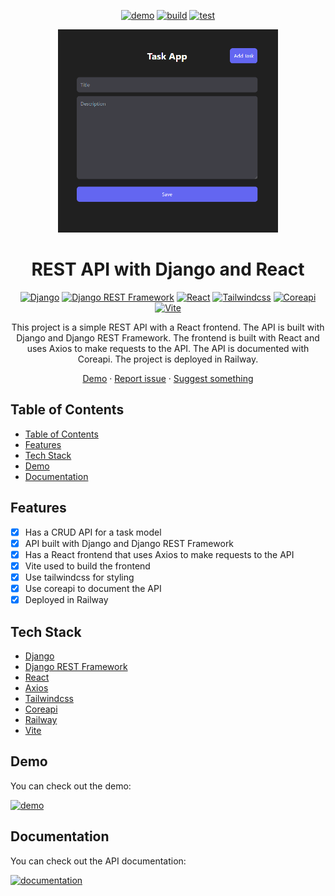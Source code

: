 [demo-link]: https://django-crud-react.onrender.com
[demo]: https://img.shields.io/badge/🚀Live%20Demo-000000?style=for-the-badge&&logoColor=white&color=0a6bdb
[tests-passed]: https://img.shields.io/badge/Test-Passed-success?style=for-the-badge&logo=github&logoColor=white&color=green
[build]: https://img.shields.io/badge/Build-Passing-success?style=for-the-badge&logo=github&logoColor=white&color=green

<div align='center'>

  [![demo][demo]][demo-link]
  [![build][build]](/)
  [![test][tests-passed]](/)

</div>

<div align='center'>
  <a href='/'>
    <img
      src='/client/public/screenshot.png'
      alt='Screenshot of the app'
      width='70%'
    />
  </a>
</div>

<div align='center'>
  <h1>REST API with Django and React</h1>
</div>

<div align='center'>

  [![Django][django]][django-link]
  [![Django REST Framework][django-rest-framework]][django-rest-framework-link]
  [![React][react]][react-link]
  [![Tailwindcss][tailwindcss]][tailwindcss-link]
  [![Coreapi][coreapi]][coreapi-link]
  [![Vite][vite]][vite-link]

</div>

<div align='center'>
  This project is a simple REST API with a React frontend. The API is built with Django and Django REST Framework. The frontend is built with React and uses Axios to make requests to the API. The API is documented with Coreapi. The project is deployed in Railway.

  [Demo](https://django-crud-react.onrender.com) · [Report issue](/issues) · [Suggest something](/issues)
</div>

## Table of Contents
- [Table of Contents](#table-of-contents)
- [Features](#features)
- [Tech Stack](#tech-stack)
- [Demo](#demo)
- [Documentation](#documentation)

## Features
- [x] Has a CRUD API for a task model
- [x] API built with Django and Django REST Framework
- [x] Has a React frontend that uses Axios to make requests to the API
- [x] Vite used to build the frontend
- [x] Use tailwindcss for styling
- [x] Use coreapi to document the API
- [x] Deployed in Railway

## Tech Stack
- [Django](https://www.djangoproject.com/)
- [Django REST Framework](https://www.django-rest-framework.org/)
- [React](https://reactjs.org/)
- [Axios](https://axios-http.com/docs/intro)
- [Tailwindcss](https://tailwindcss.com/)
- [Coreapi](https://www.coreapi.org/)
- [Railway](https://railway.app/)
- [Vite](https://vitejs.dev/)

## Demo
You can check out the demo:

[![demo][demo]][demo-link]

## Documentation
You can check out the API documentation:

[![documentation][documentation]](https://django-crud-react.onrender.com/tasks/docs)



<!-- Badges -->
[documentation]: https://img.shields.io/badge/Documentation-gray?style=for-the-badge&logo=coreapi&logoColor=white
[nextjs]: https://img.shields.io/badge/Next.js-black?style=for-the-badge&logo=next.js
[typescript]: https://img.shields.io/badge/Typescript-007ACC?style=for-the-badge&logo=typescript&logoColor=white&color=blue
[tailwindcss]: https://img.shields.io/badge/Tailwind%20CSS-38B2AC?style=for-the-badge&logo=tailwind-css&logoColor=white
[react]: https://img.shields.io/badge/React-61DAFB?style=for-the-badge&logo=react&logoColor=white
[lodash]: https://img.shields.io/badge/Lodash-gray?style=for-the-badge&logo=lodash
[next-auth]: https://img.shields.io/badge/Next--Auth-black?style=for-the-badge&logo=next.js
[prisma]: https://img.shields.io/badge/Prisma-2D3748?style=for-the-badge&logo=prisma&logoColor=white
[axios]: https://img.shields.io/badge/Axios-56A7F7?style=for-the-badge&logo=axios&logoColor=white
[react-icons]: https://img.shields.io/badge/React--Icons-61DAFB?style=for-the-badge&logo=react&logoColor=white
[swr]: https://img.shields.io/badge/SWR-black?style=for-the-badge&logo=next.js
[zustand]: https://img.shields.io/badge/Zustand-gray?style=for-the-badge&logo=npm
[react-player]: https://img.shields.io/badge/React--Player-gray?style=for-the-badge&logo=npm
[mongodb]: https://img.shields.io/badge/MongoDB-47A248?style=for-the-badge&logo=mongodb&logoColor=white
[vercel]: https://img.shields.io/badge/Vercel-000000?style=for-the-badge&logo=vercel&logoColor=white
[html]: https://img.shields.io/badge/HTML5-E34F26?style=for-the-badge&logo=html5&logoColor=white
[css]: https://img.shields.io/badge/CSS3-1572B6?style=for-the-badge&logo=css3&logoColor=white
[javascript]: https://img.shields.io/badge/JavaScript-323330?style=for-the-badge&logo=javascript&logoColor=F7DF1E
[netlify]: https://img.shields.io/badge/Netlify-00C7B7?style=for-the-badge&logo=netlify&logoColor=white
[vite]: https://img.shields.io/badge/Vite-646CFF?style=for-the-badge&logo=vite&logoColor=white
[astro]: https://img.shields.io/badge/Astro-0C1222?style=for-the-badge&logo=astro&logoColor=FDFDFE
[express]: https://img.shields.io/badge/Express%20js-000000?style=for-the-badge&logo=express&logoColor=white
[mongoose]: https://img.shields.io/badge/Mongoose-gray?style=for-the-badge&logo=mongoose&logoColor=white
[angular]: https://img.shields.io/badge/Angular-DD0031?style=for-the-badge&logo=angular&logoColor=white
[angular-material]: https://img.shields.io/badge/Angular%20Material-607D8B?style=for-the-badge&logo=angular&logoColor=white
[nodejs]: https://img.shields.io/badge/Node.js-339933?style=for-the-badge&logo=node.js&logoColor=white
[netsjs]: https://img.shields.io/badge/NestJS-E0234E?style=for-the-badge&logo=nestjs&logoColor=white
[swagger]: https://img.shields.io/badge/Swagger-85EA2D?style=for-the-badge&logo=swagger&logoColor=white
[jest]: https://img.shields.io/badge/Jest-C21325?style=for-the-badge&logo=jest&logoColor=white
[react-hot-toast]: https://img.shields.io/badge/React--Hot--Toast-gray?style=for-the-badge&logo=react-hot-toast&logoColor=white
[github-api]: https://img.shields.io/badge/Github%20API-181717?style=for-the-badge&logo=github&logoColor=white
[date-fns]: https://img.shields.io/badge/Date--fns-F7841B?style=for-the-badge&logo=date-fns&logoColor=white
[django]: https://img.shields.io/badge/Django-092E20?style=for-the-badge&logo=django&logoColor=green
[django-rest-framework]: https://img.shields.io/badge/django%20rest-ff1709?style=for-the-badge&logo=django&logoColor=white
[coreapi]: https://img.shields.io/badge/Coreapi-gray.svg?style=for-the-badge&logo=coreapi

<!-- Badges links -->
[nextjs-link]: https://nextjs.org/
[typescript-link]: https://www.typescriptlang.org/
[tailwindcss-link]: https://tailwindcss.com/
[react-link]: https://reactjs.org/
[lodash-link]: https://lodash.com/
[next-auth-link]: https://next-auth.js.org/
[prisma-link]: https://www.prisma.io/
[axios-link]: https://axios-http.com/
[react-icons-link]: https://react-icons.github.io/react-icons/
[swr-link]: https://swr.vercel.app/
[zustand-link]: https://zustand.surge.sh/
[react-player-link]: https://www.npmjs.com/package/react-player
[mongodb-link]: https://www.mongodb.com/
[vercel-link]: https://vercel.com/
[html-link]: https://developer.mozilla.org/en-US/docs/Web/HTML
[css-link]: https://developer.mozilla.org/en-US/docs/Web/CSS
[javascript-link]: https://developer.mozilla.org/en-US/docs/Web/JavaScript
[netlify-link]: https://www.netlify.com/
[vite-link]: https://vitejs.dev/
[astro-link]: https://astro.build/
[express-link]: https://expressjs.com/
[mongoose-link]: https://mongoosejs.com/
[angular-link]: https://angular.io/
[angular-material-link]: https://material.angular.io/
[nodejs-link]: https://nodejs.org/en/
[netsjs-link]: https://nestjs.com/
[swagger-link]: https://swagger.io/
[jest-link]: https://jestjs.io/
[react-hot-toast-link]: https://react-hot-toast.com/
[github-api-link]: https://docs.github.com/en/rest
[date-fns-link]: https://date-fns.org/
[django-link]: https://www.djangoproject.com/
[django-rest-framework-link]: https://www.django-rest-framework.org/
[coreapi-link]: https://www.coreapi.org/